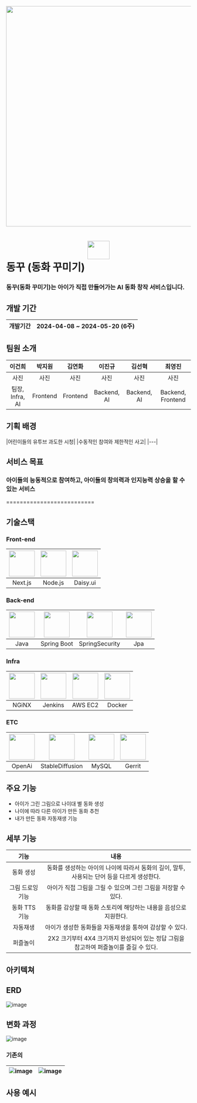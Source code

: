 
<center><img src="https://github.com/sunhyeok99/Baekjoon/assets/132821972/df369c86-190d-4e23-ae7f-db0e64094435" width="720" height="600"></center>


# <center><img src="https://github.com/sunhyeok99/Baekjoon/assets/132821972/35a05e83-ef44-42f5-b373-d77c376f2e86" width="60" height="50"></center> 동꾸 (동화 꾸미기) 
### 동꾸(동화 꾸미기)는 아이가 직접 만들어가는 AI 동화 창작 서비스입니다.

## 개발 기간
|개발기간|2024-04-08 ~ 2024-05-20 (6주)|
|---|---|

## 팀원 소개
|이건희|박지원|김연화|이진규|김선혁|최영진|
|:---:|:---:|:---:|:---:|:---:|:---:|
|사진|사진|사진|사진|사진|사진|
|팀장, Infra, AI|Frontend|Frontend|Backend, AI|Backend, AI|Backend, Frontend|

## 기획 배경
|어린이들의 유투브 과도한 시청|
|수동적인 참여와 제한적인 사고|
|---|

## 서비스 목표
### 아이들의 능동적으로 참여하고, 아이들의 창의력과 인지능력 상승을 할 수 있는 서비스

==========================
## 기술스택

### Front-end

|<img src="https://github.com/sunhyeok99/Baekjoon/assets/132821972/7b9b4257-c45b-4867-a642-99636a0ebd0c" width="70" height="70">|<img src="https://camo.githubusercontent.com/9ff307d218aae4aa07155c709b7d3b5719a05c928b9eb60ed982ca7221fafcb9/68747470733a2f2f75706c6f61642e77696b696d656469612e6f72672f77696b6970656469612f636f6d6d6f6e732f7468756d622f642f64392f4e6f64652e6a735f6c6f676f2e7376672f3132303070782d4e6f64652e6a735f6c6f676f2e7376672e706e67" width="70" height="70">|<img src="https://github.com/sunhyeok99/Baekjoon/assets/132821972/41d6f1f4-beb2-4c47-a8bf-f71f58328ed0" width="70" height="70">|
|:---:|:---:|:---:|
|Next.js|Node.js|Daisy.ui|

### Back-end

|<img src="https://camo.githubusercontent.com/ecd535b833a6520e8d8238ceffadb3b3dda6e854826193d419c305f3e52fee22/68747470733a2f2f70726f66696c696e61746f722e7269736861762e6465762f736b696c6c732d6173736574732f6a6176612d6f726967696e616c2d776f72646d61726b2e737667" width="70" height="70">|<img src="https://github.com/sunhyeok99/Baekjoon/assets/132821972/9bf23036-21cf-4da6-9111-6efbcef767f0" width="70" height="70">|<img src="https://github.com/sunhyeok99/Baekjoon/assets/132821972/0d404077-ef70-4c27-b388-a36c29071efe" width="70" height="70">|<img src="https://github.com/sunhyeok99/Baekjoon/assets/132821972/f1b5b5c8-3d38-44b7-9bcf-de8ecf9a6df8" width="70" height="70">|
|:---:|:---:|:---:|:---:|
|Java|Spring Boot|SpringSecurity|Jpa|

### Infra

|<img src="https://camo.githubusercontent.com/f04aba7d8ad4c0e6146a7c7486b11b8f13481fee27cafeda1bde65872545b345/68747470733a2f2f70726f66696c696e61746f722e7269736861762e6465762f736b696c6c732d6173736574732f6e67696e782d6f726967696e616c2e737667" width="70" height="70">|<img src="https://camo.githubusercontent.com/ec906dafb1dbc5adc0a2dac56db0cbfb837a88162bf8627593c771fdb56334d2/68747470733a2f2f75706c6f61642e77696b696d656469612e6f72672f77696b6970656469612f636f6d6d6f6e732f7468756d622f652f65392f4a656e6b696e735f6c6f676f2e7376672f3132303070782d4a656e6b696e735f6c6f676f2e7376672e706e67" width="70" height="70">|<img src="https://camo.githubusercontent.com/dfc2d70a6470edf31eba1520328b6c8398275ab22ab7aa481d12c9ece3edeb15/68747470733a2f2f7062732e7477696d672e636f6d2f70726f66696c655f696d616765732f313335313730323936373536313235323836352f61586663455449745f343030783430302e6a7067" width="70" height="70">|<img src="https://github.com/sunhyeok99/Baekjoon/assets/132821972/4f9af43f-545f-4e3f-8c79-db7ad5ea4579" width="70" height="70">|
|:---:|:---:|:---:|:---:|
|NGiNX|Jenkins|AWS EC2|Docker|

### ETC

|<img src="https://github.com/sunhyeok99/Baekjoon/assets/132821972/eccc71ea-f234-4da1-bc65-747dc69425b2" width="70" height="70">|<img src="https://github.com/sunhyeok99/Baekjoon/assets/132821972/94b36549-0f11-49ce-a0c9-5102e16f6b65" width="70" height="70">|<img src="https://github.com/sunhyeok99/Baekjoon/assets/132821972/57a17051-c932-4239-a92e-32b5e353fd39" width="70" height="70">|<img src="https://github.com/sunhyeok99/Baekjoon/assets/132821972/52ceb0cb-38b8-4306-affe-22cf722c66ab" width="70" height="70">|
|:---:|:---:|:---:|:---:|
|OpenAi|StableDiffusion|MySQL|Gerrit|


## 주요 기능

- 아이가 그린 그림으로 나이대 별 동화 생성
- 나이에 따라 다른 아이가 만든 동화 추천
- 내가 만든 동화 자동재생 기능


## 세부 기능

|기능|내용|
|:---:|:---:|
|동화 생성|동화를 생성하는 아이의 나이에 따라서 동화의 길이, 말투, 사용되는 단어 등을 다르게 생성한다.|
|그림 드로잉 기능|아이가 직접 그림을 그릴 수 있으며 그린 그림을 저장할 수 있다.|
|동화 TTS 기능|동화를 감상할 때 동화 스토리에 해당하는 내용을 음성으로 지원한다.|
|자동재생|아이가 생성한 동화들을 자동재생을 통하여 감상할 수 있다.|
|퍼즐놀이|2X2 크기부터 4X4 크기까지 완성되어 있는 정답 그림을 참고하여 퍼즐놀이를 즐길 수 있다.|


## 아키텍쳐


## ERD

![image](https://github.com/sunhyeok99/Baekjoon/assets/132821972/d17f4b05-2fde-40d2-a5b9-1f6f1e38407d)






## 변화 과정


![image](https://github.com/sunhyeok99/Baekjoon/assets/132821972/60866baa-07ce-4478-a8ab-8d920d7828cf)


### 기존의 
![image](https://github.com/sunhyeok99/Baekjoon/assets/132821972/a141995c-cf38-4714-a274-99c92cfd171c) | ![image](https://github.com/sunhyeok99/Baekjoon/assets/132821972/e2152a95-365c-464c-952e-a13211d19e96)
---|---|

## 사용 예시
